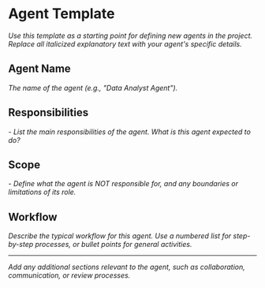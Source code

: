 # Agent Template

*Use this template as a starting point for defining new agents in the project. Replace all italicized explanatory text with your agent's specific details.*

## Agent Name

*The name of the agent (e.g., "Data Analyst Agent").*

## Responsibilities

*- List the main responsibilities of the agent. What is this agent expected to do?*

## Scope

*- Define what the agent is NOT responsible for, and any boundaries or limitations of its role.*

## Workflow

*Describe the typical workflow for this agent. Use a numbered list for step-by-step processes, or bullet points for general activities.*

---

*Add any additional sections relevant to the agent, such as collaboration, communication, or review processes.*

